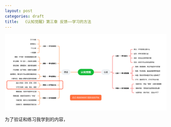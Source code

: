 ```yaml
---
layout: post
categories: draft
title:  《认知觉醒》第三章 反馈——学习的方法
---
```


![认知觉醒脑图-反馈](/assets/%E8%84%91%E5%9B%BE%E8%AE%A4%E7%9F%A5%E8%A7%89%E9%86%92-%E5%8F%8D%E9%A6%88.PNG)

为了验证和练习我学到的内容，
<!--stackedit_data:
eyJoaXN0b3J5IjpbLTY1Mzk3NjM0NywxMjU3ODQ3NDMxXX0=
-->